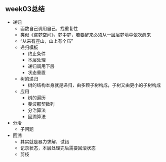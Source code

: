 ## week03总结
- 递归
    - 函数自己调用自己，找重复性
    - 类似《盗梦空间》，梦中梦，若要醒来必须从一层层梦境中依次醒来
    - “从来有座山，山上有个庙”
    - 递归模板
        - 终止条件
        - 本层处理
        - 递归调用下层
        - 状态重置
    - 树的递归
        - 树的结构本身就是递归，由多颗子树构成，子树又由更小的子树构成
    - 应用
        - 树的遍历
        - 斐波那契数列
        - 分治算法
        - 回溯算法
- 分治
    - 子问题
- 回溯
    - 其实就是暴力求解，试错
    - 记录状态，本层处理完后需要回滚状态
    - 剪枝
